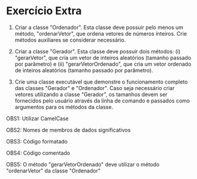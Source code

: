 Exercício Extra
====

1. Criar a classe "Ordenador". Esta classe deve possuir pelo menos um método, "ordenarVetor", que ordena vetores de números inteiros. Crie métodos auxiliares se considerar necessário.

2. Criar a classe "Gerador". Esta classe deve possuir dois métodos: (i) "gerarVetor", que cria um vetor de inteiros aleatórios (tamanho passado por parâmetro) e (ii) "gerarVetorOrdenado", que cria um vetor ordenado de inteiros aleatórios (tamanho passado por parâmetro).

3. Crie uma classe executável que demonstre o funcionamento completo das classes "Gerador" e "Ordenador". Caso seja necessário criar vetores utilizando a classe "Gerador", os tamanhos devem ser fornecidos pelo usuário através da linha de comando e passados como argumentos para os métodos da classe.

OBS1: Utilizar CamelCase

OBS2: Nomes de membros de dados significativos

OBS3: Código formatado

OBS4: Código comentado

OBS5: O método "gerarVetorOrdenado" deve utilizar o método "ordenarVetor" da classe "Ordenador"
